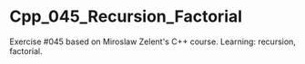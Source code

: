 # Cpp_045_Recursion_Factorial
Exercise #045 based on Miroslaw Zelent's C++ course.
Learning: recursion, factorial.
